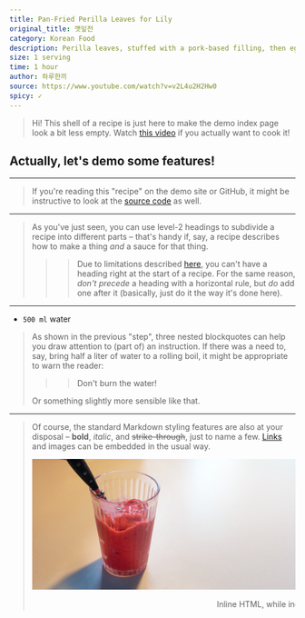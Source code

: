 ```yaml
---
title: Pan-Fried Perilla Leaves for Lily
original_title: 깻잎전
category: Korean Food
description: Perilla leaves, stuffed with a pork-based filling, then eggwashed and fried.
size: 1 serving
time: 1 hour
author: 하루한끼
source: https://www.youtube.com/watch?v=v2L4u2H2Hw0
spicy: ✓
---
```


> Hi! This shell of a recipe is just here to make the demo index page look a bit less empty. Watch [this video](https://www.youtube.com/watch?v=v2L4u2H2Hw0) if you actually want to cook it!


## Actually, let's demo some features!

---

> If you're reading this "recipe" on the demo site or GitHub, it might be instructive to look at the [source code](https://raw.githubusercontent.com/doersino/nyum/main/_recipes/kkaennipjeon.md) as well.

---

> As you've just seen, you can use level-2 headings to subdivide a recipe into different parts – that's handy if, say, a recipe describes how to make a thing *and* a sauce for that thing.
>
>>> Due to limitations described [here](https://github.com/doersino/nyum/issues/1#issuecomment-806698849), you can't have a heading right at the start of a recipe. For the same reason, *don't precede* a heading with a horizontal rule, but *do* add one after it (basically, just do it the way it's done here).

---

* `500 ml` water

> As shown in the previous "step", three nested blockquotes can help you draw attention to (part of) an instruction. If there was a need to, say, bring half a liter of water to a rolling boil, it might be appropriate to warn the reader:
>
>>> Don't burn the water!
>
> Or something slightly more sensible like that.

---

> Of course, the standard Markdown styling features are also at your disposal – **bold**, *italic*, and ~~strike-through~~, just to name a few. [Links](strawberrysmoothie.html) and images can be embedded in the usual way.
>
> ![](strawberrysmoothie.jpg)
>
> <marquee>Inline HTML, while inelegant (*especially* this tag), works too!</marquee>
